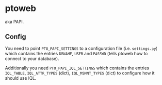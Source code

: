 # ptoweb

aka PAPI.

## Config

You need to point `PTO_PAPI_SETTINGS` to a configuration file (i.e. `settings.py`) which contains
the entries `DBNAME`, `USER` and `PASSWD` (tells ptoweb how to connect to your database).

Additionally you need `PTO_PAPI_IQL_SETTINGS` which contains the entries `IQL_TABLE`, `IQL_ATTR_TYPES` (dict),
`IQL_MSMNT_TYPES` (dict) to configure how it should use IQL. 
